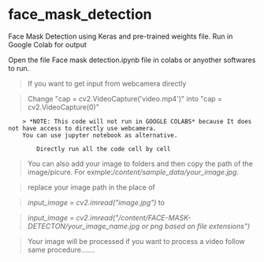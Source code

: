 # face_mask_detection
Face Mask Detection using Keras and pre-trained weights file. Run in Google Colab for output

Open the file Face mask detection.ipynb file in colabs or anyother softwares to run.
   > If you want to get input from webcamera directly 
   
   > Change "cap = cv2.VideoCapture('video.mp4')" into "cap = cv2.VideoCapture(0)"
   
        > *NOTE: This code will not run in GOOGLE COLABS* because It does not have access to directly use webcamera.
        You can use jupyter notebook as alternative.

            Directly run all the code cell by cell

  >You can also add your image to folders and then copy the path of the image/picure.
  For exmple:*/content/sample_data/your_image.jpg*.
  
  
  >replace your image path in the place of 
  
  >*input_image = cv2.imread("image.jpg")* to 
  
  
  >*input_image = cv2.imread("/content/FACE-MASK-DETECTON/your_image_name.jpg or png based on file extensions")*
  
  
  >Your image will be processed if you want to process a video follow same procedure.......





